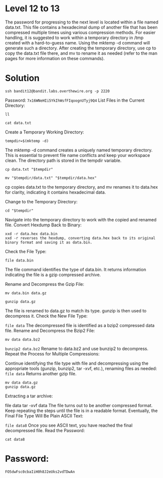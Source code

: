 # Level 12 to 13

The password for progressing to the next level is located within a file named data.txt. This file contains a hexadecimal dump of another file that has been compressed multiple times using various compression methods. For easier handling, it is suggested to work within a temporary directory in /tmp created with a hard-to-guess name. Using the mktemp -d command will generate such a directory. After creating the temporary directory, use cp to copy the data.txt file there, and mv to rename it as needed (refer to the man pages for more information on these commands).


# Solution

```
ssh bandit12@bandit.labs.overthewire.org -p 2220
```
Password: `7x16WNeHIi5YkIhWsfFIqoognUTyj9Q4`
List Files in the Current Directory:

```
ll
```
```
cat data.txt
```

Create a Temporary Working Directory:
```
tempdir=$(mktemp -d)
```
The mktemp -d command creates a uniquely named temporary directory. This is essential to prevent file name conflicts and keep your workspace clean. The directory path is stored in the tempdir variable.

```
cp data.txt "$tempdir"
```
```
mv "$tempdir/data.txt" "$tempdir/data.hex"
```
cp copies data.txt to the temporary directory, and mv renames it to data.hex for clarity, indicating it contains hexadecimal data.


Change to the Temporary Directory:
```
cd "$tempdir"
```
Navigate into the temporary directory to work with the copied and renamed file.
Convert Hexdump Back to Binary:
```
xxd -r data.hex data.bin
xxd -r reverses the hexdump, converting data.hex back to its original binary format and saving it as data.bin.
```
Check the File Type:
```
file data.bin
```
The file command identifies the type of data.bin. It returns information indicating the file is a gzip compressed archive.


Rename and Decompress the Gzip File:
```
mv data.bin data.gz
```
```
gunzip data.gz
```
The file is renamed to data.gz to match its type. gunzip is then used to decompress it.
Check the New File Type:

`file data`
The decompressed file is identified as a bzip2 compressed data file.
Rename and Decompress the Bzip2 File:

```
mv data data.bz2
```
`bunzip2 data.bz2`
Rename to data.bz2 and use bunzip2 to decompress.
Repeat the Process for Multiple Compressions:

Continue identifying the file type with file and decompressing using the appropriate tools (gunzip, bunzip2, tar -xvf, etc.), renaming files as needed:
`file data`
Returns another gzip file.
```
mv data data.gz
gunzip data.gz
```
Extracting a tar archive:

file data
tar -xvf data
The file turns out to be another compressed format. Keep repeating the steps until the file is in a readable format.
Eventually, the Final File Type Will Be Plain ASCII Text:

`file data8`
Once you see ASCII text, you have reached the final decompressed file.
Read the Password:


```
cat data8
```

# Password: 
```
FO5dwFsc0cbaIiH0h8J2eUks2vdTDwAn
```